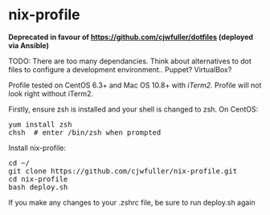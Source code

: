 nix-profile
===========

**Deprecated in favour of https://github.com/cjwfuller/dotfiles (deployed via Ansible)**

TODO: There are too many dependancies.  Think about alternatives to dot files to configure a development environment.. Puppet?  VirtualBox?

Profile tested on CentOS 6.3+ and Mac OS 10.8+ with *iTerm2*.  Profile will not look right without iTerm2.

Firstly, ensure zsh is installed and your shell is changed to zsh.  On CentOS:

<pre>
yum install zsh
chsh <name of user you are installing for> # enter /bin/zsh when prompted
</pre>

Install nix-profile:

<pre>
cd ~/
git clone https://github.com/cjwfuller/nix-profile.git
cd nix-profile
bash deploy.sh
</pre>

If you make any changes to your .zshrc file, be sure to run deploy.sh again
